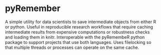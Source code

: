 # pyRemember
A simple utility for data scientists to save intermediate objects from either R or python. Useful in reproducible research workflows that require caching intermediate results from expensive computations or robustness checks and loading them in knitr. Interoperable with the pyRemembeR python package to support projects that use both languages. Uses filelocking so that multiple threads or processes can operate on the same cache.
